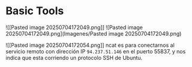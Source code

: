 # Basic Tools
![[Pasted image 20250704172049.png]]
![Pasted image 20250704172049.png](Imagenes/Pasted image 20250704172049.png)

![[Pasted image 20250704172054.png]]
ncat es para conectarnos al servicio remoto con dirección IP `94.237.51.146` en el puerto 55837, y nos indica que esta corriendo un protocolo SSH de Ubuntu.